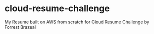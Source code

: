 # cloud-resume-challenge
My Resume built on AWS from scratch for Cloud Resume Challenge by Forrest Brazeal
